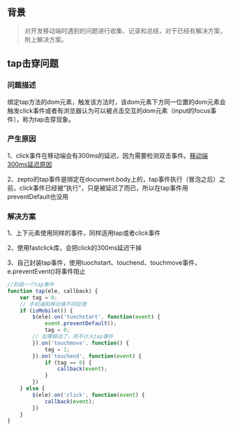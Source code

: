 ## 背景
> 对开发移动端时遇到的问题进行收集、记录和总结，对于已经有解决方案，附上解决方案。

## tap击穿问题 
### 问题描述
绑定tap方法的dom元素，触发该方法时，该dom元素下方同一位置的dom元素会触发click事件或者有浏览器认为可以被点击交互的dom元素（input的focus事件），称为tap击穿现象。
### 产生原因
1、click事件在移动端会有300ms的延迟，因为需要检测双击事件。[移动端300ms延迟原因](https://www.telerik.com/blogs/what-exactly-is.....-the-300ms-click-delay)

2、zepto的tap事件是绑定在document.body上的，tap事件执行（冒泡之后）之前，click事件已经被"执行"，只是被延迟了而已，所以在tap事件用preventDefault也没用 

### 解决方案
1、上下元素使用同样的事件，同样适用tap或者click事件

2、使用fastclick库，会把click的300ms延迟干掉

3、自己封装tap事件，使用tuochstart、touchend、touchmove事件，e.preventEvent()将事件阻止

```javascript
//封装一个tap事件
function tap(ele, callback) {
    var tag = 0;
    // 手机端和移动端不同处理
    if (isMobile()) {
        $(ele).on('tuochstart', function(event) {
            event.preventDefault();
            tag = 0;
        // 如果移动了，则不计入tap事件
        }).on('touchmove', function() {
            tag = 1;
        }).on('touchend', function(event) {
            if (tag == 0) {
                callback(event);
            }
        })
    } else {
        $(ele).on('click', function(event) {
            callback(event);
        })
    }
}

```
